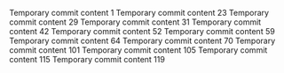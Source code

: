Temporary commit content 1
Temporary commit content 23
Temporary commit content 29
Temporary commit content 31
Temporary commit content 42
Temporary commit content 52
Temporary commit content 59
Temporary commit content 64
Temporary commit content 70
Temporary commit content 101
Temporary commit content 105
Temporary commit content 115
Temporary commit content 119

